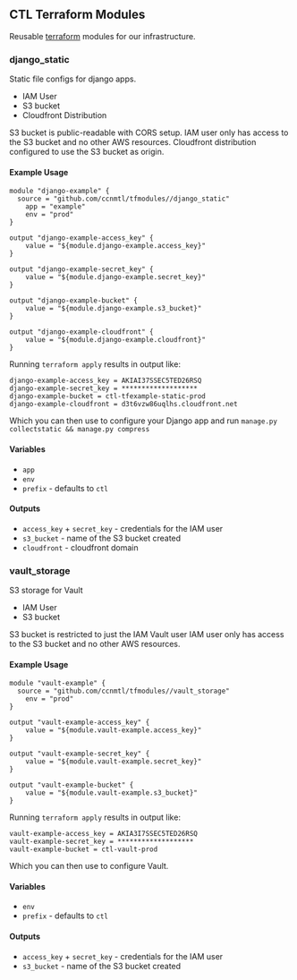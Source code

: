 ## CTL Terraform Modules

Reusable [terraform](https://terraform.io/) modules for our
infrastructure.

### django_static

Static file configs for django apps.

* IAM User
* S3 bucket
* Cloudfront Distribution

S3 bucket is public-readable with CORS setup.
IAM user only has access to the S3 bucket and no other AWS resources.
Cloudfront distribution configured to use the S3 bucket as origin.

#### Example Usage

	module "django-example" {
	  source = "github.com/ccnmtl/tfmodules//django_static"
		app = "example"
		env = "prod"
	}

	output "django-example-access_key" {
		value = "${module.django-example.access_key}"
	}

	output "django-example-secret_key" {
		value = "${module.django-example.secret_key}"
	}

	output "django-example-bucket" {
		value = "${module.django-example.s3_bucket}"
	}

	output "django-example-cloudfront" {
		value = "${module.django-example.cloudfront}"
	}

Running `terraform apply` results in output like:

    django-example-access_key = AKIAI37SSEC5TED26RSQ
    django-example-secret_key = *******************
    django-example-bucket = ctl-tfexample-static-prod
    django-example-cloudfront = d3t6vzw86uqlhs.cloudfront.net


Which you can then use to configure your Django app and run `manage.py
collectstatic && manage.py compress`

#### Variables

* `app`
* `env`
* `prefix` - defaults to `ctl`

#### Outputs

* `access_key` + `secret_key` - credentials for the IAM user
* `s3_bucket` - name of the S3 bucket created
* `cloudfront` - cloudfront domain

### vault_storage

S3 storage for Vault

* IAM User
* S3 bucket

S3 bucket is restricted to just the IAM Vault user
IAM user only has access to the S3 bucket and no other AWS resources.

#### Example Usage

	module "vault-example" {
	  source = "github.com/ccnmtl/tfmodules//vault_storage"
		env = "prod"
	}

	output "vault-example-access_key" {
		value = "${module.vault-example.access_key}"
	}

	output "vault-example-secret_key" {
		value = "${module.vault-example.secret_key}"
	}

	output "vault-example-bucket" {
		value = "${module.vault-example.s3_bucket}"
	}

Running `terraform apply` results in output like:

    vault-example-access_key = AKIA3I7SSEC5TED26RSQ
    vault-example-secret_key = *******************
    vault-example-bucket = ctl-vault-prod


Which you can then use to configure Vault.

#### Variables

* `env`
* `prefix` - defaults to `ctl`

#### Outputs

* `access_key` + `secret_key` - credentials for the IAM user
* `s3_bucket` - name of the S3 bucket created
